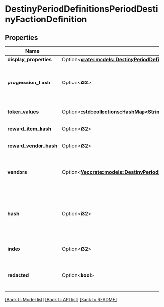 # DestinyPeriodDefinitionsPeriodDestinyFactionDefinition

## Properties

Name | Type | Description | Notes
------------ | ------------- | ------------- | -------------
**display_properties** | Option<[**crate::models::DestinyPeriodDefinitionsPeriodCommonPeriodDestinyDisplayPropertiesDefinition**](Destiny.Definitions.Common.DestinyDisplayPropertiesDefinition.md)> |  | [optional]
**progression_hash** | Option<**i32**> | The hash identifier for the DestinyProgressionDefinition that indicates the character's relationship with this faction in terms of experience and levels. | [optional]
**token_values** | Option<**::std::collections::HashMap<String, i32>**> | The faction token item hashes, and their respective progression values. | [optional]
**reward_item_hash** | Option<**i32**> | The faction reward item hash, usually an engram. | [optional]
**reward_vendor_hash** | Option<**i32**> | The faction reward vendor hash, used for faction engram previews. | [optional]
**vendors** | Option<[**Vec<crate::models::DestinyPeriodDefinitionsPeriodDestinyFactionVendorDefinition>**](Destiny.Definitions.DestinyFactionVendorDefinition.md)> | List of vendors that are associated with this faction. The last vendor that passes the unlock flag checks is the one that should be shown. | [optional]
**hash** | Option<**i32**> | The unique identifier for this entity. Guaranteed to be unique for the type of entity, but not globally.  When entities refer to each other in Destiny content, it is this hash that they are referring to. | [optional]
**index** | Option<**i32**> | The index of the entity as it was found in the investment tables. | [optional]
**redacted** | Option<**bool**> | If this is true, then there is an entity with this identifier/type combination, but BNet is not yet allowed to show it. Sorry! | [optional]

[[Back to Model list]](../README.md#documentation-for-models) [[Back to API list]](../README.md#documentation-for-api-endpoints) [[Back to README]](../README.md)


